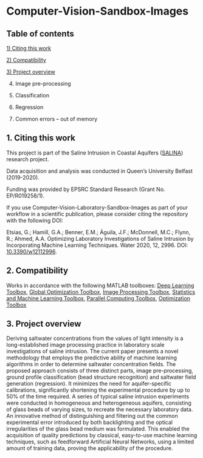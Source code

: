 # Computer-Vision-Sandbox-Images
## Table of contents
[1) Citing this work](#1.-Citing-this-ork)

[2) Compatibility](#2.-compatibility)

[3) Project overview](#3.-project-overview)

4) Image pre-processing

5) Classification

6) Regression

7) Common errors – out of memory

## 1. Citing this work

This project is part of the Saline Intrusion in Coastal Aquifers ([SALINA](https://gow.epsrc.ukri.org/NGBOViewGrant.aspx?GrantRef=EP/R019258/1)) research project. 

Data acquisition and analysis was conducted in Queen’s University Belfast (2019-2020). 

Funding was provided by EPSRC Standard Research (Grant No. EP/R019258/1).

If you use Computer-Vision-Laboratory-Sandbox-Images as part of your workflow in a scientific publication, please consider citing the repository with the following DOI:

Etsias, G.; Hamill, G.A.; Benner, E.M.; Águila, J.F.; McDonnell, M.C.; Flynn, R.; Ahmed, A.A. Optimizing Laboratory Investigations of Saline Intrusion by Incorporating Machine Learning Techniques. Water 2020, 12, 2996. DOI: [10.3390/w12112996](https://www.mdpi.com/2073-4441/12/11/2996).  

## 2. Compatibility

Works in accordance with the following MATLAB toolboxes:
[Deep Learning Toolbox](https://uk.mathworks.com/products/deep-learning.html), [Global Optimization Toolbox](https://uk.mathworks.com/products/global-optimization.html?s_tid=srchtitle), [Image Processing Toolbox](https://uk.mathworks.com/products/image.html?s_tid=srchtitle), [Statistics and Machine Learning Toolbox](https://uk.mathworks.com/products/statistics.html?s_tid=srchtitle), [Parallel Computing Toolbox](https://uk.mathworks.com/products/parallel-computing.html?s_tid=srchtitle), [Optimization Toolbox](https://uk.mathworks.com/products/optimization.html?s_tid=srchtitle)

## 3. Project overview
Deriving saltwater concentrations from the values of light intensity is a long-established image processing practice in laboratory scale investigations of saline intrusion. The current paper presents a novel methodology that employs the predictive ability of machine learning algorithms in order to determine saltwater concentration fields. The proposed approach consists of three distinct parts, image pre-processing, ground profile classification (bead structure recognition) and saltwater field generation (regression). It minimizes the need for aquifer-specific calibrations, significantly shortening the experimental procedure by up to 50% of the time required. A series of typical saline intrusion experiments were conducted in homogeneous and heterogeneous aquifers, consisting of glass beads of varying sizes, to recreate the necessary laboratory data. An innovative method of distinguishing and filtering out the common experimental error introduced by both backlighting and the optical irregularities of the glass bead medium was formulated. This enabled the acquisition of quality predictions by classical, easy-to-use machine learning techniques, such as feedforward Artificial Neural Networks, using a limited amount of training data, proving the applicability of the procedure. 
